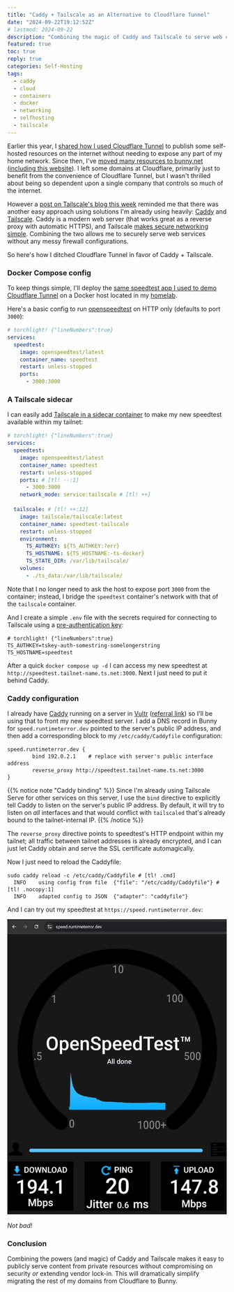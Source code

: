 ```yaml
---
title: "Caddy + Tailscale as an Alternative to Cloudflare Tunnel"
date: "2024-09-22T19:12:52Z"
# lastmod: 2024-09-22
description: "Combining the magic of Caddy and Tailscale to serve web content from my homelab - and declaring independence from Cloudflare in the process."
featured: true
toc: true
reply: true
categories: Self-Hosting
tags:
  - caddy
  - cloud
  - containers
  - docker
  - networking
  - selfhosting
  - tailscale
---
```

Earlier this year, I [shared how I used Cloudflare Tunnel](/publish-services-cloudflare-tunnel/) to publish some self-hosted resources on the internet without needing to expose any part of my home network. Since then, I've [moved many resources to bunny.net](https://srsbsns.lol/i-just-hopped-to-bunnynet/) ([including this website](/further-down-the-bunny-hole/)). I left some domains at Cloudflare, primarily just to benefit from the convenience of Cloudflare Tunnel, but I wasn't thrilled about being so dependent upon a single company that controls so much of the internet.

However a [post on Tailscale's blog this week](https://tailscale.com/blog/last-reverse-proxy-you-need) reminded me that there was another easy approach using solutions I'm already using heavily: [Caddy](/tags/caddy) and [Tailscale](/tags/tailscale). Caddy is a modern web server (that works great as a reverse proxy with automatic HTTPS), and Tailscale [makes secure networking simple](/secure-networking-made-simple-with-tailscale/). Combining the two allows me to securely serve web services without any messy firewall configurations.

So here's how I ditched Cloudflare Tunnel in favor of Caddy + Tailscale.

### Docker Compose config
To keep things simple, I'll deploy the [same speedtest app I used to demo Cloudflare Tunnel](https://runtimeterror.dev/publish-services-cloudflare-tunnel/#speedtest-demo) on a Docker host located in my [homelab](/homelab).

Here's a basic config to run [openspeedtest](https://github.com/openspeedtest/Docker-Image) on HTTP only (defaults to port `3000`):

```yaml
# torchlight! {"lineNumbers":true}
services:
  speedtest:
    image: openspeedtest/latest
    container_name: speedtest
    restart: unless-stopped
    ports:
      - 3000:3000
```

### A Tailscale sidecar
I can easily add [Tailscale in a sidecar container](/tailscale-serve-docker-compose-sidecar/) to make my new speedtest available within my tailnet:

```yaml
# torchlight! {"lineNumbers":true}
services:
  speedtest:
    image: openspeedtest/latest
    container_name: speedtest
    restart: unless-stopped
    ports: # [tl! --:1]
      - 3000:3000
    network_mode: service:tailscale # [tl! ++]

  tailscale: # [tl! ++:12]
    image: tailscale/tailscale:latest
    container_name: speedtest-tailscale
    restart: unless-stopped
    environment:
      TS_AUTHKEY: ${TS_AUTHKEY:?err}
      TS_HOSTNAME: ${TS_HOSTNAME:-ts-docker}
      TS_STATE_DIR: /var/lib/tailscale/
    volumes:
      - ./ts_data:/var/lib/tailscale/
```

Note that I no longer need to ask the host to expose port `3000` from the container; instead, I bridge the `speedtest` container's network with that of the `tailscale` container.

And I create a simple `.env` file with the secrets required for connecting to Tailscale using a [pre-authentication key](https://tailscale.com/kb/1085/auth-keys):

```shell
# torchlight! {"lineNumbers":true}
TS_AUTHKEY=tskey-auth-somestring-somelongerstring
TS_HOSTNAME=speedtest
```

After a quick `docker compose up -d` I can access my new speedtest at `http://speedtest.tailnet-name.ts.net:3000`. Next I just need to put it behind Caddy.

### Caddy configuration
I already have [Caddy](https://caddyserver.com/) running on a server in [Vultr](https://www.vultr.com/) ([referral link](https://www.vultr.com/?ref=9488431)) so I'll be using that to front my new speedtest server. I add a DNS record in Bunny for `speed.runtimeterror.dev` pointed to the server's public IP address, and then add a corresponding block to my `/etc/caddy/Caddyfile` configuration:


```text
speed.runtimeterror.dev {
        bind 192.0.2.1    # replace with server's public interface address
        reverse_proxy http://speedtest.tailnet-name.ts.net:3000
}
```

{{% notice note "Caddy binding" %}}
Since I'm already using Tailscale Serve for other services on this server, I use the `bind` directive to explicitly tell Caddy to listen on the server's public IP address. By default, it will try to listen on *all* interfaces and that would conflict with `tailscaled` that's already bound to the tailnet-internal IP.
{{% /notice %}}

The `reverse_proxy` directive points to speedtest's HTTP endpoint within my tailnet; all traffic between tailnet addresses is already encrypted, and I can just let Caddy obtain and serve the SSL certificate automagically.

Now I just need to reload the Caddyfile:

```shell
sudo caddy reload -c /etc/caddy/Caddyfile # [tl! .cmd]
  INFO    using config from file  {"file": "/etc/caddy/Caddyfile"} # [tl! .nocopy:1]
  INFO    adapted config to JSON  {"adapter": "caddyfile"}
```

And I can try out my speedtest at `https://speed.runtimeterror.dev`:

![OpenSpeedTest results showing a download speed of 194.1 Mbps, upload speed of 147.8 Mbps, and ping of 20 ms with 0.6 ms jitter. A graph displays connection speed over time.](speedtest.png)

*Not bad!*

### Conclusion
Combining the powers (and magic) of Caddy and Tailscale makes it easy to publicly serve content from private resources without compromising on security *or* extending vendor lock-in. This will dramatically simplify migrating the rest of my domains from Cloudflare to Bunny.
